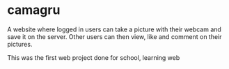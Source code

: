 # camagru

A website where logged in users can take a picture with their webcam and save it on the server. Other users can then view, like and comment on their pictures.

This was the first web project done for school, learning web
